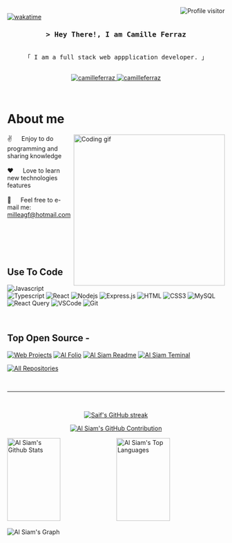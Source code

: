 <!--
<h2 align="center">
  Welcome to Al Siam World!
  <img src="https://media.giphy.com/media/hvRJCLFzcasrR4ia7z/giphy.gif" width="28">
</h2>
-->

<!--
<p align="center">
  <a href="https://github.com/camilleferraz"><img src="https://readme-typing-svg.herokuapp.com/?lines=Self%20Taught%20Programmer;Front%20End%20Developer;1.5%2B%20years%20of%20coding%20experience;Always%20learning%20new%20things&center=true&width=380&height=45"></a>
</p>

 -->

<a href="https://komarev.com/ghpvc/?username=camilleferraz">
  <img align="right" src="https://komarev.com/ghpvc/?username=camilleferraz&label=Visitors&color=0e75b6&style=flat" alt="Profile visitor" />
</a>


[![wakatime](https://wakatime.com/badge/user/eebb3dd8-d9b2-40de-9b88-6fd6cac99dbc.svg)](https://wakatime.com/@eebb3dd8-d9b2-40de-9b88-6fd6cac99dbc)

<!-- Intro  -->
<h3 align="center">
        <samp>&gt; Hey There!, I am
                <b>Camille Ferraz</b>
        </samp>
</h3>


<p align="center"> 
  <samp>
    <br>
    「 I am a full stack web appplication developer. 」
    <br>
    <br>
  </samp>
</p>

<p align="center">
 <a href="https://linkedin.com/in/camilleferraz">
  <img src="https://img.shields.io/badge/Website-DC143C?style=for-the-badge&logo=medium&logoColor=white" alt="camilleferraz" />
 </a>
 <a href="https://linkedin.com/in/camilleferraz" target="_blank">
  <img src="https://img.shields.io/badge/LinkedIn-0077B5?style=for-the-badge&logo=linkedin&logoColor=white" alt="camilleferraz"/>
 </a>
 </p>
<br />

<!-- About Section -->
 # About me
 
<p>
 <img align="right" width="350" src="/assets/programmer.gif" alt="Coding gif" />
  
 ✌️ &emsp; Enjoy to do programming and sharing knowledge <br/><br/>
 ❤️ &emsp; Love to learn new technologies features<br/><br/>
 📧 &emsp; Feel free to e-mail me: milleagf@hotmail.com<br/><br/>

</p>

<br/>
<br/>
<br/>

## Use To Code

![Javascript](https://img.shields.io/badge/Javascript-F0DB4F?style=for-the-badge&labelColor=black&logo=javascript&logoColor=F0DB4F)
![Typescript](https://img.shields.io/badge/Typescript-007acc?style=for-the-badge&labelColor=black&logo=typescript&logoColor=007acc)
![React](https://img.shields.io/badge/-React-61DBFB?style=for-the-badge&labelColor=black&logo=react&logoColor=61DBFB)
![Nodejs](https://img.shields.io/badge/Nodejs-3C873A?style=for-the-badge&labelColor=black&logo=node.js&logoColor=3C873A)
![Express.js](https://img.shields.io/badge/Express.js-000000?style=for-the-badge&logo=express&logoColor=white)
![HTML](https://img.shields.io/badge/HTML5-E34F26?style=for-the-badge&logo=html5&logoColor=white)
![CSS3](https://img.shields.io/badge/CSS3-1572B6?style=for-the-badge&logo=css3&logoColor=white)
![MySQL](https://img.shields.io/badge/MySQL-F05032?style=for-the-badge&logo=MySQL&logoColor=white)
![React Query](https://img.shields.io/badge/-React_Query-FF4154?style=for-the-badge&logo=react%20query&logoColor=white)
![VSCode](https://img.shields.io/badge/Visual_Studio-0078d7?style=for-the-badge&logo=visual%20studio&logoColor=white)
![Git](https://img.shields.io/badge/Git-F05032?style=for-the-badge&logo=git&logoColor=white)

<br/>

## Top Open Source -
[![Web Projects](https://github-readme-stats.vercel.app/api/pin/?username=camilleferraz&repo=coffee-project&border_color=7F3FBF&bg_color=0D1117&title_color=C9D1D9&text_color=8B949E&icon_color=7F3FBF)](https://github.com/camilleferraz/coffee-project)
[![Al Folio](https://github-readme-stats.vercel.app/api/pin/?username=camilleferraz&repo=Labeddit-frontend&border_color=7F3FBF&bg_color=0D1117&title_color=C9D1D9&text_color=8B949E&icon_color=7F3FBF)](https://github.com/camilleferraz/Labeddit-frontend)
[![Al Siam Readme](https://github-readme-stats.vercel.app/api/pin/?username=camilleferraz&repo=labook&border_color=7F3FBF&bg_color=0D1117&title_color=C9D1D9&text_color=8B949E&icon_color=7F3FBF)](https://github.com/camilleferraz/labook)
[![Al Siam Teminal](https://github-readme-stats.vercel.app/api/pin/?username=camilleferraz&repo=projeto-labecommerce-backend&border_color=7F3FBF&bg_color=0D1117&title_color=C9D1D9&text_color=8B949E&icon_color=7F3FBF)](https://github.com/camilleferraz/projeto-labecommerce-backend)

<p align="left">
  <a href="https://github.com/camilleferraz?tab=repositories" target="_blank"><img alt="All Repositories" title="All Repositories" src="https://img.shields.io/badge/-All%20Repos-2962FF?style=for-the-badge&logo=koding&logoColor=white"/></a>
</p>

<br/>
<hr/>
<br/>

<p align="center">
  <a href="https://github.com/camilleferraz">
    <img src="https://github-readme-streak-stats.herokuapp.com/?user=camilleferraz&theme=radical&border=7F3FBF&background=0D1117" alt="Saif's GitHub streak"/>
  </a>
</p>

<p align="center">
  <a href="https://github.com/camilleferraz">
    <img src="https://github-profile-summary-cards.vercel.app/api/cards/profile-details?username=camilleferraz&theme=radical" alt="Al Siam's GitHub Contribution"/>
  </a>
</p>

<a> 
    <a href="https://github.com/camilleferraz"><img alt="Al Siam's Github Stats" src="https://denvercoder1-github-readme-stats.vercel.app/api?username=camilleferraz&show_icons=true&count_private=true&theme=react&border_color=7F3FBF&bg_color=0D1117&title_color=F85D7F&icon_color=F8D866" height="192px" width="49.5%"/></a>
  <a href="https://github.com/camilleferraz"><img alt="Al Siam's Top Languages" src="https://denvercoder1-github-readme-stats.vercel.app/api/top-langs/?username=camilleferraz&langs_count=8&layout=compact&theme=react&border_color=7F3FBF&bg_color=0D1117&title_color=F85D7F&icon_color=F8D866" height="192px" width="49.5%"/></a>
  <br/>
</a>


![Al Siam's Graph](https://github-readme-activity-graph.cyclic.app/graph?username=camilleferraz&custom_title=Camille%20GitHub%20Activity%20Graph&bg_color=0D1117&color=7F3FBF&line=7F3FBF&point=7F3FBF&area_color=FFFFFF&title_color=FFFFFF&area=true)
